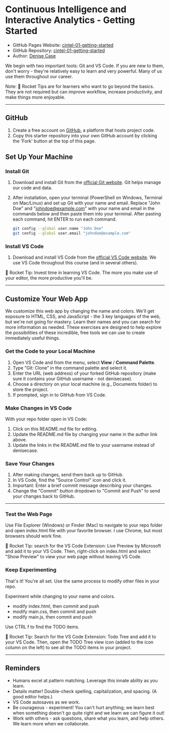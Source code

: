 # Continuous Intelligence and Interactive Analytics - Getting Started

- GitHub Pages Website: [cintel-01-getting-started](https://denisecase.github.io/cintel-01-getting-started/)
- GitHub Repository: [cintel-01-getting-started](https://github.com/denisecase/cintel-01-getting-started)
- Author: [Denise Case](https://github.com/denisecase)

We begin with two important tools: Git and VS Code.
If you are new to them, don't worry - they're relatively easy to learn and very powerful.
Many of us use them throughout our career.

Note: 🚀 Rocket Tips are for learners who want to go beyond the basics.
They are not required but can improve workflow, increase productivity, and make things more enjoyable.

-----

## GitHub

1. Create a free account on [GitHub](https://github.com/), a platform that hosts project code.
2. Copy this starter repository into your own GitHub account by clicking the 'Fork' button at the top of this page.

## Set Up Your Machine

### Install Git

1. Download and install Git from the [official Git website](https://git-scm.com/). Git helps manage our code and data.
2. After installation, open your terminal (PowerShell on Windows, Terminal on Mac/Linux) and set up Git with your name and email. Replace "John Doe" and "johndoe@example.com" with your name and email in the commands below and then paste them into your terminal. After pasting each command, hit ENTER to run each command.

    ```bash
    git config --global user.name "John Doe"
    git config --global user.email "johndoe@example.com"
    ```

### Install VS Code

1. Download and install VS Code from the [official VS Code website](https://code.visualstudio.com/). We use VS Code throughout this course (and in several others).

🚀 Rocket Tip: Invest time in learning VS Code. The more you make use of your editor, the more productive you'll be.

-----

## Customize Your Web App

We customize this web app by changing the name and colors. We'll get exposure to HTML, CSS, and JavaScript - the 3 key languages of the web, but we're not going for mastery. Learn their names and you can search for more information as needed. These exercises are designed to help explore the possibilities of these incredible, free tools we can use to create immediately useful things.

### Get the Code to your Local Machine

1. Open VS Code and from the menu, select **View** / **Command Palette**.
1. Type "Git: Clone" in the command palette and select it.
1. Enter the URL (web address) of your forked GitHub repository (make sure it contains your GitHub username - not denisecase).
1. Choose a directory on your local machine (e.g., Documents folder) to store the project.
1. If prompted, sign in to GitHub from VS Code.

### Make Changes in VS Code

With your repo folder open in VS Code:

1. Click on this README.md file for editing.
1. Update the README.md file by changing your name in the author link above.
1. Update the links in the README.md file to your username instead of denisecase.

### Save Your Changes

1. After making changes, send them back up to GitHub.
1. In VS Code, find the "Source Control" icon and click it.
1. Important: Enter a brief commit message describing your changes.
1. Change the "Commit" button dropdown to "Commit and Push" to send your changes back to GitHub.

-----

### Test the Web Page

Use File Explorer (Windows) or Finder (Mac) to navigate to your repo folder and open index.html file with your favorite browser. I use Chrome, but most browsers should work fine.

🚀 Rocket Tip: search for the VS Code Extension: Live Preview by Microsoft and add it to your VS Code.
Then, right-click on index.html and select "Show Preview" to view your web page without leaving VS Code.

### Keep Experimenting

That's it! You're all set. Use the same process to modify other files in your repo.

Experiment while changing to your name and colors.

- modify index.html, then commit and push
- modify main.css, then commit and push
- modify main.js, then commit and push

Use CTRL f to find the TODO items.

🚀 Rocket Tip: Search for the VS Code Extension: Todo Tree and add it to your VS Code.
Then, open the TODO Tree view icon (added to the icon column on the left) to see all the TODO items in your project.

-----

## Reminders

- Humans excel at pattern matching. Leverage this innate ability as you learn.
- Details matter! Double-check spelling, capitalization, and spacing. (A good editor helps.)
- VS Code autosaves as we work.
- Be courageous - experiment! You can't hurt anything; we learn best when something doesn't go quite right and we learn we can figure it out!
- Work with others - ask questions, share what you learn, and help others. We learn more when we collaborate.
